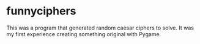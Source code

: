 # funnyciphers

This was a program that generated random caesar ciphers to solve. It was my first experience creating something original with Pygame.